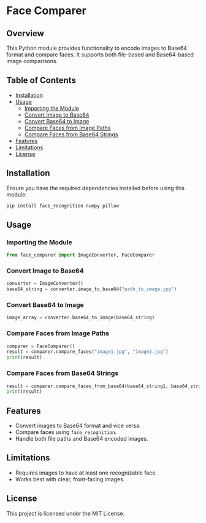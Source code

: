 # Face Comparer

## Overview

This Python module provides functionality to encode images to Base64 format and compare faces. It supports both file-based and Base64-based image comparisons.

## Table of Contents

- [Installation](#installation)
- [Usage](#usage)
  - [Importing the Module](#importing-the-module)
  - [Convert Image to Base64](#convert-image-to-base64)
  - [Convert Base64 to Image](#convert-base64-to-image)
  - [Compare Faces from Image Paths](#compare-faces-from-image-paths)
  - [Compare Faces from Base64 Strings](#compare-faces-from-base64-strings)
- [Features](#features)
- [Limitations](#limitations)
- [License](#license)

## Installation

Ensure you have the required dependencies installed before using this module:

```bash
pip install face_recognition numpy pillow
```

## Usage

### Importing the Module

```python
from face_comparer import ImageConverter, FaceComparer
```

### Convert Image to Base64

```python
converter = ImageConverter()
base64_string = converter.image_to_base64("path_to_image.jpg")
```

### Convert Base64 to Image

```python
image_array = converter.base64_to_image(base64_string)
```

### Compare Faces from Image Paths

```python
comparer = FaceComparer()
result = comparer.compare_faces("image1.jpg", "image2.jpg")
print(result)
```

### Compare Faces from Base64 Strings

```python
result = comparer.compare_faces_from_base64(base64_string1, base64_string2)
print(result)
```

## Features

- Convert images to Base64 format and vice versa.
- Compare faces using `face_recognition`.
- Handle both file paths and Base64 encoded images.

## Limitations

- Requires images to have at least one recognizable face.
- Works best with clear, front-facing images.

## License

This project is licensed under the MIT License.

